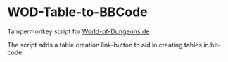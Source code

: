 # WOD-Table-to-BBCode

Tampermonkey script for <a href="www.world-of-dungeons.de">World-of-Dungeons.de</a>

The script adds a table creation link-button to aid in creating tables in bb-code. 
